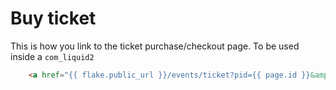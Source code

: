# Buy ticket

This is how you link to the ticket purchase/checkout page. To be used inside a `com_liquid2`

```html
    <a href="{{ flake.public_url }}/events/ticket?pid={{ page.id }}&amp;{{ currentQueryString }}">Buy ticket</a>
```